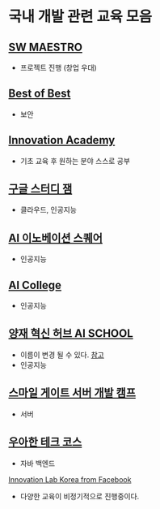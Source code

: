 # 국내 개발 관련 교육 모음


## [SW MAESTRO](https://blog.naver.com/sw_maestro)
- 프로젝트 진행 (창업 우대)

## [Best of Best](https://www.kitribob.kr/)
- 보안

## [Innovation Academy](https://innovationacademy.kr/)
- 기초 교육 후 원하는 분야 스스로 공부

## [구글 스터디 잼](https://sites.google.com/view/studyjamkr/)
- 클라우드, 인공지능

## [AI 이노베이션 스퀘어](https://ai.koipa.or.kr/)
- 인공지능 

## [AI College](http://aic.yangjaehub.com/)
- 인공지능

## [양재 혁신 허브 AI SCHOOL](http://yangjaehub.com/newsinfo/notices/?mod=document&pageid=1&keyword=%EA%B5%90%EC%9C%A1&uid=137)
- 이름이 변경 될 수 있다. [참고](http://yangjaehub.com/newsinfo/notices/?mod=list&pageid=1&target=&keyword=%EA%B5%90%EC%9C%A1)
- 인공지능

## [스마일 게이트 서버 개발 캠프](https://www.facebook.com/serverdevcamp/)
- 서버

## [우아한 테크 코스](https://woowacourse.github.io/)
- 자바 백엔드

[Innovation Lab Korea from Facebook](https://www.facebook.com/innovationlabkorea/)
- 다양한 교육이 비정기적으로 진행중이다.